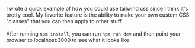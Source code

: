 I wrote a quick example of how you could use tailwind css since I think it's pretty cool. My favorite feature is the ability to make your own custom CSS "classes" that you can then apply to other stuff.
<br><br>
After running `npm install`, you can run `npm run dev` and then point your browser to localhost:3000 to see what it looks like
